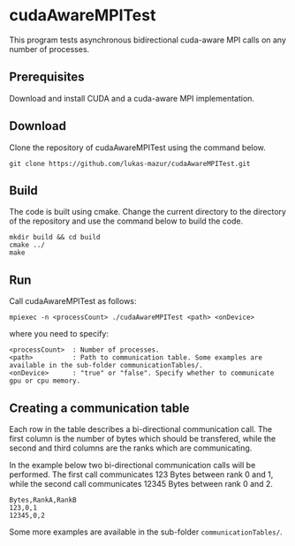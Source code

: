 # cudaAwareMPITest
This program tests asynchronous bidirectional cuda-aware MPI calls on any number of processes.

## Prerequisites
Download and install CUDA and a cuda-aware MPI implementation.

## Download

Clone the repository of cudaAwareMPITest using the command below.
```
git clone https://github.com/lukas-mazur/cudaAwareMPITest.git
```

## Build
The code is built using cmake. Change the current directory to the directory of the repository and use the command below to build the code.
```
mkdir build && cd build
cmake ../
make
```

## Run

Call cudaAwareMPITest as follows:
```
mpiexec -n <processCount> ./cudaAwareMPITest <path> <onDevice>
```
where you need to specify:
```
<processCount>  : Number of processes.
<path>          : Path to communication table. Some examples are available in the sub-folder communicationTables/.
<onDevice>      : "true" or "false". Specify whether to communicate gpu or cpu memory.
```

## Creating a communication table

Each row in the table describes a bi-directional communication call. The first column is the number of bytes which should be transfered, while the second and third columns are the ranks which are communicating.

In the example below two bi-directional communication calls will be performed. The first call communicates 123 Bytes between rank 0 and 1, while the second call communicates 12345 Bytes between rank 0 and 2.
```
Bytes,RankA,RankB
123,0,1
12345,0,2
```

Some more examples are available in the sub-folder `communicationTables/`.
